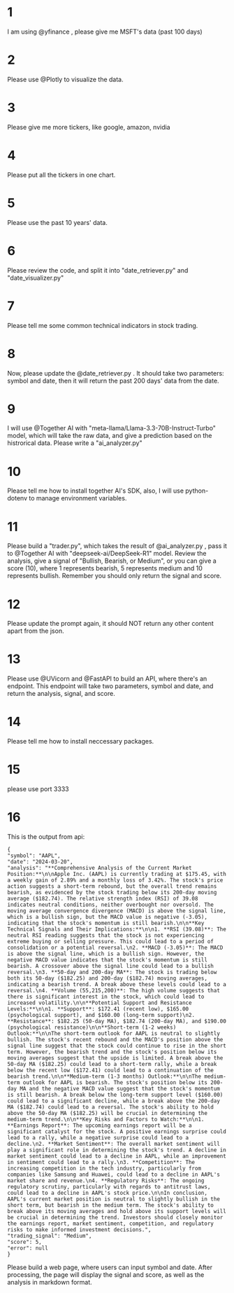 # 1

I am using @yfinance , please give me MSFT's data (past 100 days)

# 2

Please use @Plotly to visualize the data.

# 3

Please give me more tickers, like google, amazon, nvidia

# 4

Please put all the tickers in one chart.

# 5

Please use the past 10 years' data.

# 6

Please review the code, and split it into "date_retriever.py" and "date_visualizer.py"

# 7

Please tell me some common technical indicators in stock trading.

# 8

Now, please update the @date_retriever.py . It should take two parameters: symbol and date, then it will return the past 200 days' data from the date.

# 9

I will use @Together AI with "meta-llama/Llama-3.3-70B-Instruct-Turbo" model, which will take the raw data, and give a prediction based on the histrorical data. Please write a "ai_analyzer.py"

# 10

Please tell me how to install together AI's SDK, also, I will use python-dotenv to manage environment variables.

# 11

Please build a "trader.py", which takes the result of @ai_analyzer.py , pass it to @Together AI with "deepseek-ai/DeepSeek-R1" model. Review the analysis, give a signal of "Bullish, Bearish, or Medium", or you can give a score (10), where 1 represents bearish, 5 represents medium and 10 represents bullish. Remember you should only return the signal and score.

# 12

Please update the prompt again, it should NOT return any other content apart from the json.

# 13

Please use @UVicorn and @FastAPI to build an API, where there's an endpoint. This endpoint will take two parameters, symbol and date, and return the analysis, signal, and score.

# 14

Please tell me how to install neccessary packages.

# 15

please use port 3333

# 16

This is the output from api:
```
{
"symbol": "AAPL",
"date": "2024-03-20",
"analysis": "**Comprehensive Analysis of the Current Market Position:**\n\nApple Inc. (AAPL) is currently trading at $175.45, with a weekly gain of 2.89% and a monthly loss of 3.42%. The stock's price action suggests a short-term rebound, but the overall trend remains bearish, as evidenced by the stock trading below its 200-day moving average ($182.74). The relative strength index (RSI) of 39.08 indicates neutral conditions, neither overbought nor oversold. The moving average convergence divergence (MACD) is above the signal line, which is a bullish sign, but the MACD value is negative (-3.05), indicating that the stock's momentum is still bearish.\n\n**Key Technical Signals and Their Implications:**\n\n1. **RSI (39.08)**: The neutral RSI reading suggests that the stock is not experiencing extreme buying or selling pressure. This could lead to a period of consolidation or a potential reversal.\n2. **MACD (-3.05)**: The MACD is above the signal line, which is a bullish sign. However, the negative MACD value indicates that the stock's momentum is still bearish. A crossover above the signal line could lead to a bullish reversal.\n3. **50-day and 200-day MA**: The stock is trading below both its 50-day ($182.25) and 200-day ($182.74) moving averages, indicating a bearish trend. A break above these levels could lead to a reversal.\n4. **Volume (55,215,200)**: The high volume suggests that there is significant interest in the stock, which could lead to increased volatility.\n\n**Potential Support and Resistance Levels:**\n\n1. **Support**: $172.41 (recent low), $165.00 (psychological support), and $160.00 (long-term support)\n2. **Resistance**: $182.25 (50-day MA), $182.74 (200-day MA), and $190.00 (psychological resistance)\n\n**Short-term (1-2 weeks) Outlook:**\n\nThe short-term outlook for AAPL is neutral to slightly bullish. The stock's recent rebound and the MACD's position above the signal line suggest that the stock could continue to rise in the short term. However, the bearish trend and the stock's position below its moving averages suggest that the upside is limited. A break above the 50-day MA ($182.25) could lead to a short-term rally, while a break below the recent low ($172.41) could lead to a continuation of the bearish trend.\n\n**Medium-term (1-3 months) Outlook:**\n\nThe medium-term outlook for AAPL is bearish. The stock's position below its 200-day MA and the negative MACD value suggest that the stock's momentum is still bearish. A break below the long-term support level ($160.00) could lead to a significant decline, while a break above the 200-day MA ($182.74) could lead to a reversal. The stock's ability to hold above the 50-day MA ($182.25) will be crucial in determining the medium-term trend.\n\n**Key Risks and Factors to Watch:**\n\n1. **Earnings Report**: The upcoming earnings report will be a significant catalyst for the stock. A positive earnings surprise could lead to a rally, while a negative surprise could lead to a decline.\n2. **Market Sentiment**: The overall market sentiment will play a significant role in determining the stock's trend. A decline in market sentiment could lead to a decline in AAPL, while an improvement in sentiment could lead to a rally.\n3. **Competition**: The increasing competition in the tech industry, particularly from companies like Samsung and Huawei, could lead to a decline in AAPL's market share and revenue.\n4. **Regulatory Risks**: The ongoing regulatory scrutiny, particularly with regards to antitrust laws, could lead to a decline in AAPL's stock price.\n\nIn conclusion, AAPL's current market position is neutral to slightly bullish in the short term, but bearish in the medium term. The stock's ability to break above its moving averages and hold above its support levels will be crucial in determining the trend. Investors should closely monitor the earnings report, market sentiment, competition, and regulatory risks to make informed investment decisions.",
"trading_signal": "Medium",
"score": 5,
"error": null
}
```

Please build a web page, where users can input symbol and date. After processing, the page will display the signal and score, as well as the analysis in markdown format.